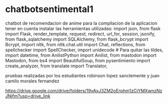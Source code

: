 # chatbotsentimental1
chatbot de recomendacion de anime
para la compilacion de la aplicacion tener en cuenta instalar las herramientas utilizadas:
import json,
from flask import Flask, render_template, request, redirect, url_for, session, jsonify,
from flask_sqlalchemy import SQLAlchemy,
from flask_bcrypt import Bcrypt,
import nltk,
from nltk.chat.util import Chat, reflections,
from spellchecker import SpellChecker,
import unidecode  # Para quitar las tildes,
import datetime,
from AnilistPython import Anilist,
from mastodon import Mastodon,
from bs4 import BeautifulSoup,
from pysentimiento import create_analyzer,
from translate import Translator,

pruebas realizadas por los estudiantes robinson lopez sanclemente y juan camilo morales fernandez

https://drive.google.com/drive/folders/19vAxJ3ZM2oErphm1zCiYMXwnzNzJNjfm?usp=drive_link

